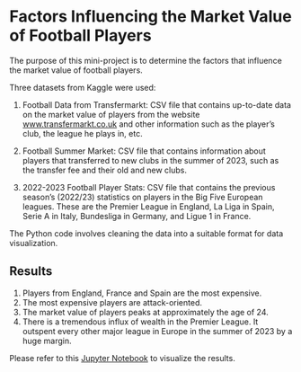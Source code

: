 # Factors Influencing the Market Value of Football Players

The purpose of this mini-project is to determine the factors that influence the market value of football players.

Three datasets from Kaggle were used:

1. Football Data from Transfermarkt: CSV file that contains up-to-date data on the market
value of players from the website www.transfermarkt.co.uk and other information such as the
player’s club, the league he plays in, etc.

2. Football Summer Market: CSV file that contains information about players that transferred
to new clubs in the summer of 2023, such as the transfer fee and their old and new clubs.

3. 2022-2023 Football Player Stats: CSV file that contains the previous season’s (2022/23) statistics on players in the Big Five European leagues. These are the Premier League in England,
La Liga in Spain, Serie A in Italy, Bundesliga in Germany, and Ligue 1 in France.

The Python code involves cleaning the data into a suitable format for data visualization.

## Results

1. Players from England, France and Spain are the most expensive.
2. The most expensive players are attack-oriented.
3. The market value of players peaks at approximately the age of 24.
4. There is a tremendous influx of wealth in the Premier League. It outspent every other major league in Europe in the summer of 2023 by a huge margin.

Please refer to this [Jupyter Notebook](graphs_and_code.ipynb) to visualize the results.

